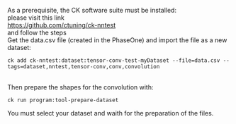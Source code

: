 As a prerequisite, the CK software suite must be installed:
<br/>
please visit this link 
<br/>
https://github.com/ctuning/ck-nntest 
<br/>
and follow the steps
<br/>
Get the data.csv file (created in the PhaseOne) and import the file as a new dataset:<br/>

```
ck add ck-nntest:dataset:tensor-conv-test-myDataset --file=data.csv --tags=dataset,nntest,tensor-conv,conv,convolution
```
<br/>
Then prepare the shapes for the convolution with:
<br/>

```
ck run program:tool-prepare-dataset
```

You must select your dataset and waith for the preparation of the files.
<br/>


